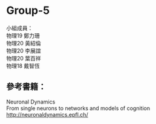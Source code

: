 # Group-5
小組成員：<br />
物理19 鄭力珊<br />
物理20 黃紹倫<br />
物理20 李展誼<br />
物理20 葉百祥<br />
物理18 戴智恆<br />

## 參考書籍：<br />
Neuronal Dynamics<br />
From single neurons to networks and models of cognition<br />
http://neuronaldynamics.epfl.ch/
